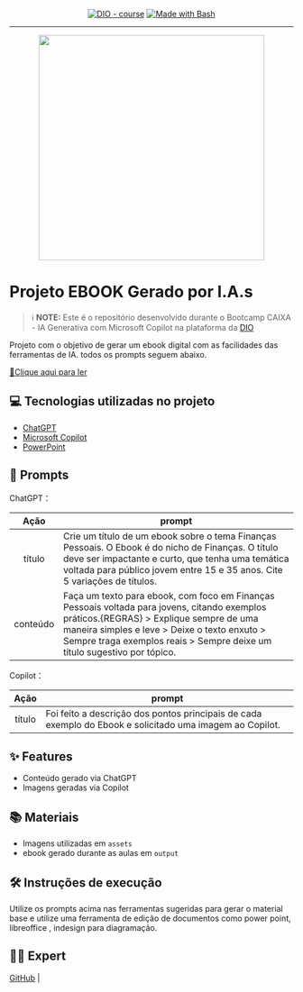

<p align="center">
<a href="https://dio.me/"><img src="https://img.shields.io/badge/DIO-Course-28DA77?logo=youtube" alt="DIO - course"></a>
<a href="https://www.gnu.org/software/bash/" title="Go to Bash homepage"><img src="https://img.shields.io/badge/Prompt-Project-blue?logo=gnu-bash&amp;logoColor=white" alt="Made with Bash"></a></p>

-------


<p align="center">
<img 
    src="./assets/cover.png"
    width="400"  
/>
</p>

# Projeto EBOOK Gerado por I.A.s


 > ℹ️ **NOTE:** Este é o repositório desenvolvido durante o Bootcamp CAIXA - IA Generativa com Microsoft Copilot na plataforma da [DIO](https://dio.me)

Projeto com o objetivo de gerar um ebook digital com as facilidades das ferramentas de IA. todos os prompts
seguem abaixo.

<a href="https://github.com/felipeAguiarCode/prompts-recipe-to-create-a-ebook/blob/main/output/ebook%20-%20css%20jedi%20output.pdf" title="View PDF now"> 📕Clique aqui para ler</a>

## 💻 Tecnologias utilizadas no projeto

- [ChatGPT](https://chat.openai.com/) 
- [Microsoft Copilot](https://copilot.microsoft.com/onboarding)
- [PowerPoint](https://www.microsoft.com/en/microsoft-365/powerpoint)

## 🧠 Prompts


ChatGPT：

|   Ação   | prompt                                                                                                                                                                                                                                                                         |
| :------: | ------------------------------------------------------------------------------------------------------------------------------------------------------------------------------------------------------------------------------------------------------------------------------ |
|  título  | Crie um título de um ebook sobre o tema Finanças Pessoais. O Ebook é do nicho de Finanças. O título deve ser impactante e curto, que tenha uma temática voltada para público jovem entre 15 e 35 anos. Cite 5 variações de títulos.|
| conteúdo | Faça um texto para ebook, com foco em Finanças Pessoais voltada para jovens, citando exemplos práticos.{REGRAS} > Explique sempre de uma maneira simples e leve > Deixe o texto enxuto > Sempre traga exemplos reais > Sempre deixe um título sugestivo por tópico.|


Copilot：

|  Ação  | prompt                                                                                 |
| :----: | -------------------------------------------------------------------------------------- |
| título | Foi feito a descrição dos pontos principais de cada exemplo do Ebook e solicitado uma imagem ao Copilot. |

## ✨ Features

- Conteúdo gerado via ChatGPT
- Imagens geradas via Copilot

## 📚 Materiais

- Imagens utilizadas em `assets`
- ebook gerado durante as aulas em `output`

## 🛠️ Instruções de execução

Utilize os prompts acima nas ferramentas sugeridas para gerar o material base e utilize uma ferramenta de edição de documentos como power point, libreoffice , indesign para diagramação.

## 👨‍💻 Expert

<p>
    <a href="https://github.com/Guilherme-hdias/Guilherme-hdias">
    GitHub</a>&nbsp;|&nbsp;
   
</p>
<br/><br/>
<p>
